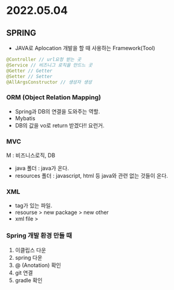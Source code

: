 # 2022.05.04

## SPRING
- JAVA로 Aplocation 개발을 할 때 사용하는 Framework(Tool)
``` java
@Controller // url요청 받는 곳
@Service // 비즈니그 로직을 만드느 곳
@Getter // Getter
@Setter // Setter
@AllArgsConstructor // 생성자 생성
```
### ORM (Object Relation Mapping)
- Spring과 DB의 연결을 도와주는 역할.
- Mybatis
- DB의 값을 vo로 return 받겠다!! 요런거.

### MVC
M : 비즈니스로직, DB
- java 폴더 : java가 온다.
- resources 폴더 : javascript, html 등 java와 관련 없는 것들이 온다.

### XML
- tag가 있는 파일.
- resourse > new package > new other
- xml file > 

### Spring 개발 환경 만들 때
1. 이클립스 다운
2. spring 다운
3. @ (Anotation) 확인
4. git 연결
5. gradle 확인